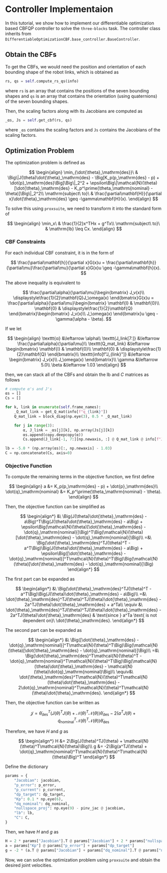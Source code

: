 # Controller Implementaion

In this tutorial, we show how to implement our differentiable optimization based CBFQP controller to solve the `three-blocks` task. The controller class inherits from `DifferentiableOptimizationCBF.base_controller.BaseController`.

## Obtain the CBFs

To get the CBFs, we would need the position and orientation of each bounding shape of the robot links, which is obtained as

```python
rs, qs = self.compute_rs_qs(info)
```

where `rs` is an array that contains the positions of the seven bounding shapes and `qs` is an array that contains the orientation (using quaternions) of the seven bounding shapes. 

Then, the scaling factors along with its Jacobians are computed as

```python
_αs, Js = self.get_cbf(rs, qs)
```

where `_αs` contains the scaling factors and `Js` contains the Jacobians of the scaling factors.

## Optimization Problem

The optimization problem is defined as

$$
\begin{align}
\min_{\dot{\theta}_\mathrm{des}}\ & \Big\|J(\theta)\dot{\theta}_\mathrm{des} - \Big[K_p(p_\mathrm{des} - p) + \dot{p}_\mathrm{des}\Big]\Big\|_2^2 + \epsilon\Big\|\mathcal{N}(\theta)[\dot{\theta}_\mathrm{des} - K_p^\prime(\theta_\mathrm{nominal} - \theta)]\Big\|_2^2\\
\mathrm{subject\ to}\ & \frac{\partial\mathbf{H}}{\partial x}\dot{\theta}_\mathrm{des} \geq -\gamma\mathbf{H}(x).
\end{align}
$$

To solve this using `proxsuite`, we need to transform it into the standard form of

$$
\begin{align}
\min_x\ & \frac{1}{2}x^THx + g^Tx\\
\mathrm{subject\ to}\ & \mathrm{lb} \leq Cx.
\end{align}
$$

### CBF Constraints

For each individual CBF constraint, it is in the form of

$$
\frac{\partial\mathbf{h}}{\partial x}G(x)u = \frac{\partial\mathbf{h}}{\partial\mu}\frac{\partial\mu}{\partial x}G(x)u \geq -\gamma\mathbf{h}(x).
$$

The above inequality is equivalent to

$$
\frac{\partial\alpha}{\partial\mu}\begin{bmatrix}
        J_v(x)\\
        \displaystyle\frac{1}{2}\mathbf{Q}J_\omega(x)
\end{bmatrix}G(x)u = \frac{\partial\alpha}{\partial\mu}\begin{bmatrix}
    \mathbf{I} & \mathbf{0}\\
    \mathbf{0} & \displaystyle\frac{1}{2}\mathbf{Q}
\end{bmatrix}\begin{bmatrix}
    J_v(x)\\
    J_\omega(x)
\end{bmatrix}u \geq -\gamma(\alpha - \beta).
$$

If we let

$$
\begin{align}
    \texttt{α} &\leftarrow \alpha\\
    \texttt{J_link[7:]} &\leftarrow \frac{\partial\alpha}{\partial\mu}\\
    \texttt{Q_mat_link} &\leftarrow \begin{bmatrix}
        \mathbf{I} & \mathbf{0}\\
        \mathbf{0} & \displaystyle\frac{1}{2}\mathbf{Q}
    \end{bmatrix}\\
    \texttt{info[f"J_{link}"]} &\leftarrow \begin{bmatrix}
        J_v(x)\\
        J_\omega(x)
    \end{bmatrix}\\
    \gamma &\leftarrow 5.0\\
    \beta &\leftarrow 1.03
\end{align}
$$

then, we can stack all of the CBFs and obtain the $\mathrm{lb}$ and $C$ matrices as follows

```python
# compute α's and J's
αs = []
Cs = []

for k, link in enumerate(self.frame_names):
    _Q_mat_link = get_Q_mat(info[f"q_{link}"])
    Q_mat_link = block_diag(np.eye(3), 0.5 * _Q_mat_link)

    for j in range(3):
        α, J_link = _αs[j][k], np.array(Js[j][k])
        αs.append(copy.deepcopy(α))
        Cs.append(J_link[-1, 7:][np.newaxis, :] @ Q_mat_link @ info[f"J_{link}"])

lb = -5.0 * (np.array(αs)[:, np.newaxis] - 1.03)
C = np.concatenate(Cs, axis=0)
```

### Objective Function

To compute the remaining terms in the objective function, we first define 

$$
\begin{align}
a &= K_p(p_\mathrm{des} - p) + \dot{p}_\mathrm{des}\\
\dot{q}_\mathrm{nominal} &= K_p^\prime(\theta_\mathrm{nominal} - \theta).
\end{align}
$$

Then, the objective function can be simplified as

$$
\begin{align*}
&\ \Big(J(\theta)\dot{\theta}_\mathrm{des} - a\Big)^T\Big(J(\theta)\dot{\theta}_\mathrm{des} - a\Big) + \epsilon\Big(\mathcal{N}(\theta)[\dot{\theta}_\mathrm{des} - \dot{q}_\mathrm{nominal}]\Big)^T\Big(\mathcal{N}(\theta)[\dot{\theta}_\mathrm{des} - \dot{q}_\mathrm{nominal}]\Big)\\
=&\ \Big(\dot{\theta}_\mathrm{des}^TJ(\theta)^T - a^T\Big)\Big(J(\theta)\dot{\theta}_\mathrm{des} - a\Big) + \epsilon\Big([\dot{\theta}_\mathrm{des} - \dot{q}_\mathrm{nominal}]^T\mathcal{N}(\theta)^T\Big)\Big(\mathcal{N}(\theta)[\dot{\theta}_\mathrm{des} - \dot{q}_\mathrm{nominal}]\Big)
\end{align*}
$$

The first part can be expanded as

$$
\begin{align*}
&\ \Big(\dot{\theta}_\mathrm{des}^TJ(\theta)^T - a^T\Big)\Big(J(\theta)\dot{\theta}_\mathrm{des} - a\Big)\\
=&\ \dot{\theta}_\mathrm{des}^TJ(\theta)^TJ(\theta)\dot{\theta}_\mathrm{des} - 2a^TJ(\theta)\dot{\theta}_\mathrm{des} + a^Ta\\
\equiv &\ \dot{\theta}_\mathrm{des}^TJ(\theta)^TJ(\theta)\dot{\theta}_\mathrm{des} - 2a^TJ(\theta)\dot{\theta}_\mathrm{des} & \text{since } a^Ta \text{ is not dependent on}\ \dot{\theta}_\mathrm{des}.
\end{align*}
$$

The second part can be expanded as

$$
\begin{align*}
&\ \Big([\dot{\theta}_\mathrm{des} - \dot{q}_\mathrm{nominal}]^T\mathcal{N}(\theta)^T\Big)\Big(\mathcal{N}(\theta)[\dot{\theta}_\mathrm{des} - \dot{q}_\mathrm{nominal}]\Big)\\
=&\ \Big(\dot{\theta}_\mathrm{des}^T\mathcal{N}(\theta)^T - \dot{q}_\mathrm{nominal}^T\mathcal{N}(\theta)^T\Big)\Big(\mathcal{N}(\theta)\dot{\theta}_\mathrm{des} - \mathcal{N}(\theta)\dot{q}_\mathrm{nominal}\Big)\\
\equiv&\ \dot{\theta}_\mathrm{des}^T\mathcal{N}(\theta)^T\mathcal{N}(\theta)\dot{\theta}_\mathrm{des} - 2\dot{q}_\mathrm{nominal}^T\mathcal{N}(\theta)^T\mathcal{N}(\theta)\dot{\theta}_\mathrm{des}.
\end{align*}
$$

Then, the objective function can be written as

$$
\mathcal{J} = \dot{\theta}_\mathrm{des}^T\Big(J(\theta)^TJ(\theta) + \mathcal{N}(\theta)^T\mathcal{N}(\theta)\Big)\dot{\theta}_\mathrm{des} - 2\Big(a^TJ(\theta) + \dot{q}_\mathrm{nominal}^T\mathcal{N}(\theta)^T\mathcal{N}(\theta)\Big)\dot{\theta}_\mathrm{des}
$$

Therefore, we have $H$ and $g$ as

$$
\begin{align*}
H &= 2\Big(J(\theta)^TJ(\theta) + \mathcal{N}(\theta)^T\mathcal{N}(\theta)\Big)\\
g &= -2\Big(a^TJ(\theta) + \dot{q}_\mathrm{nominal}^T\mathcal{N}(\theta)^T\mathcal{N}(\theta)\Big)^T
\end{align*}
$$

Define the dictionary

```python
params = {
    "Jacobian": jacobian,
    "p_error": p_error,
    "p_current": p_current,
    "dp_target": dp_target,
    "Kp": 0.1 * np.eye(6),
    "dq_nominal": dq_nominal,
    "nullspace_proj": np.eye(9) - pinv_jac @ jacobian,
    "lb": lb,
    "C": C,
}
```

Then, we have $H$ and $g$ as

```python
H = 2 * params["Jacobian"].T @ params["Jacobian"] + 2 * params["nullspace_proj"].T @ params["nullspace_proj"]
a = params["Kp"] @ params["p_error"] + params["dp_target"]
g = -2 * (a.T @ params["Jacobian"] + params["dq_nominal"].T @ params["nullspace_proj"].T @ params["nullspace_proj"]).T
```

Now, we can solve the optimization problem using `proxsuite` and obtain the desired joint velocities.